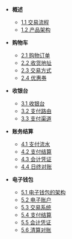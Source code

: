 
* **概述**
    * [1.1 交易流程](docs/交易流程简述.md)
    * [1.2 产品架构](docs/交易产品架构.md)

* **购物车**
    * [2.1 购物订单](docs/购物车/购物订单.md)
    * [2.2 收货地址](docs/购物车/收货地址.md)
    * [2.3 交易方式](docs/购物车/交易方式.md)
    * [2.4 优惠券](docs/购物车/优惠券.md)
    
* **收银台**
    * [3.1 收银台](docs/收银台/收银台.md)
    * [3.2 支付路由](docs/收银台/支付路由.md)
    * [3.3 支付渠道](docs/收银台/支付渠道.md)
   
* **账务结算**
    * [4.1 支付流水](docs/账务结算/支付流水.md)
    * [4.2 支付结算](docs/账务结算/支付结算.md)
    * [4.3 会计凭证](docs/账务结算/会计凭证.md)
    * [4.4 日终对账](docs/账务结算/日终对账.md)

* **电子钱包**
    * [5.1 电子钱包的架构](docs/电子钱包/电子钱包的架构.md)
    * [5.2 电子账户](docs/电子钱包/电子账户.md)
    * [5.3 交易系统](docs/电子钱包/交易系统.md)
    * [5.4 支付结算](docs/电子钱包/支付结算.md)
    * [5.5 会计凭证](docs/电子钱包/会计凭证.md)
    * [5.6 清算对账](docs/电子钱包/清算对账.md)